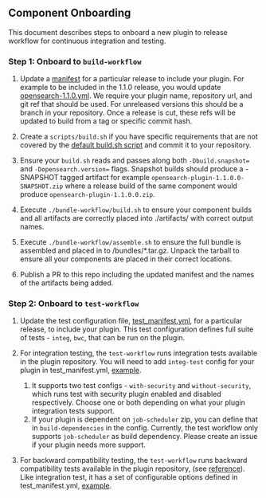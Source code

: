 ## Component Onboarding

This document describes steps to onboard a new plugin to release workflow for continuous integration and testing.

### Step 1: Onboard to `build-workflow`

1. Update a [manifest](/manifests) for a particular release to include your plugin.  For example to be included in the 1.1.0 release, you would update [opensearch-1.1.0.yml](/manifests/1.1.0/opensearch-1.1.0.yml). We require your plugin name, repository url, and git ref that should be used. For unreleased versions this should be a branch in your repository.  Once a release is cut, these refs will be updated to build from a tag or specific commit hash.

2. Create a `scripts/build.sh` if you have specific requirements that are not covered by the [default build.sh script](/scripts/default/build.sh) and commit it to your repository.

3. Ensure your `build.sh` reads and passes along both `-Dbuild.snapshot=` and `-Dopensearch.version=` flags.  Snapshot builds should produce a -SNAPSHOT tagged artifact for example `opensearch-plugin-1.1.0.0-SNAPSHOT.zip` where a release build of the same component would produce `opensearch-plugin-1.1.0.0.zip`.

4. Execute `./bundle-workflow/build.sh` to ensure your component builds and all artifacts are correctly placed into ./artifacts/ with correct output names.

5. Execute `./bundle-workflow/assemble.sh` to ensure the full bundle is assembled and placed in to /bundles/*.tar.gz.  Unpack the tarball to ensure all your components are placed in their correct locations.

6. Publish a PR to this repo including the updated manifest and the names of the artifacts being added.

### Step 2: Onboard to `test-workflow`

1. Update the test configuration file, [test_manifest.yml](https://github.com/opensearch-project/opensearch-build/blob/main/bundle-workflow/src/test_workflow/config/test_manifest.yml), for a particular release, to include your plugin. This test configuration defines full suite of tests - `integ`, `bwc`, that can be run on the plugin.

2. For integration testing, the `test-workflow` runs integration tests available in the plugin repository. You will need to add `integ-test` config for your plugin in test_manifest.yml, [example](https://github.com/opensearch-project/opensearch-build/blob/85bbe204e947d5d1579af771bbafe399c11cbd70/bundle-workflow/src/test_workflow/config/test_manifest.yml#L3).
    1. It supports two test configs - `with-security` and `without-security`, which runs test with security plugin enabled and disabled respectively. Choose one or both depending on what your plugin integration tests support.
    2. If your plugin is dependent on `job-scheduler` zip, you can define that in `build-dependencies` in the config. Currently, the test workflow only supports `job-scheduler` as build dependency. Please create an issue if your plugin needs more support.

3. For backward compatibility testing, the `test-workflow` runs backward compatibility tests available in the plugin repository, (see [reference]((https://github.com/opensearch-project/anomaly-detection/blob/d9a122d05282f7efc1e24c61d64f18dec0fd47af/build.gradle#L428))). Like integration test, it has a set of configurable options defined in test_manifest.yml, [example](https://github.com/opensearch-project/opensearch-build/blob/85bbe204e947d5d1579af771bbafe399c11cbd70/bundle-workflow/src/test_workflow/config/test_manifest.yml#L8).
